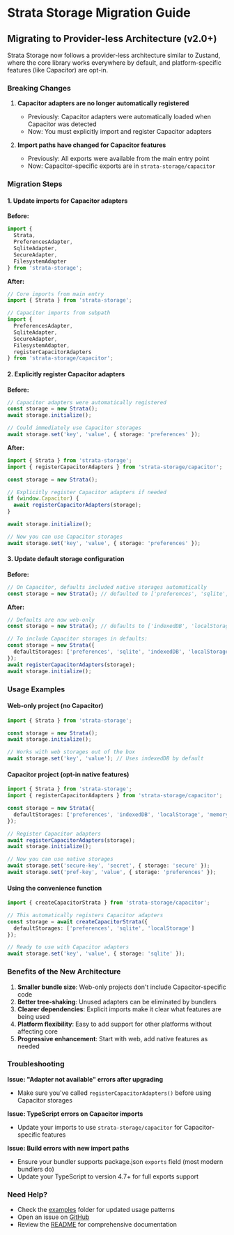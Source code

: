 # Strata Storage Migration Guide

## Migrating to Provider-less Architecture (v2.0+)

Strata Storage now follows a provider-less architecture similar to Zustand, where the core library works everywhere by default, and platform-specific features (like Capacitor) are opt-in.

### Breaking Changes

1. **Capacitor adapters are no longer automatically registered**
   - Previously: Capacitor adapters were automatically loaded when Capacitor was detected
   - Now: You must explicitly import and register Capacitor adapters

2. **Import paths have changed for Capacitor features**
   - Previously: All exports were available from the main entry point
   - Now: Capacitor-specific exports are in `strata-storage/capacitor`

### Migration Steps

#### 1. Update imports for Capacitor adapters

**Before:**
```typescript
import { 
  Strata, 
  PreferencesAdapter, 
  SqliteAdapter,
  SecureAdapter,
  FilesystemAdapter 
} from 'strata-storage';
```

**After:**
```typescript
// Core imports from main entry
import { Strata } from 'strata-storage';

// Capacitor imports from subpath
import { 
  PreferencesAdapter, 
  SqliteAdapter,
  SecureAdapter,
  FilesystemAdapter,
  registerCapacitorAdapters
} from 'strata-storage/capacitor';
```

#### 2. Explicitly register Capacitor adapters

**Before:**
```typescript
// Capacitor adapters were automatically registered
const storage = new Strata();
await storage.initialize();

// Could immediately use Capacitor storages
await storage.set('key', 'value', { storage: 'preferences' });
```

**After:**
```typescript
import { Strata } from 'strata-storage';
import { registerCapacitorAdapters } from 'strata-storage/capacitor';

const storage = new Strata();

// Explicitly register Capacitor adapters if needed
if (window.Capacitor) {
  await registerCapacitorAdapters(storage);
}

await storage.initialize();

// Now you can use Capacitor storages
await storage.set('key', 'value', { storage: 'preferences' });
```

#### 3. Update default storage configuration

**Before:**
```typescript
// On Capacitor, defaults included native storages automatically
const storage = new Strata(); // defaulted to ['preferences', 'sqlite', 'indexedDB', 'localStorage', 'memory']
```

**After:**
```typescript
// Defaults are now web-only
const storage = new Strata(); // defaults to ['indexedDB', 'localStorage', 'memory']

// To include Capacitor storages in defaults:
const storage = new Strata({
  defaultStorages: ['preferences', 'sqlite', 'indexedDB', 'localStorage', 'memory']
});
await registerCapacitorAdapters(storage);
await storage.initialize();
```

### Usage Examples

#### Web-only project (no Capacitor)
```typescript
import { Strata } from 'strata-storage';

const storage = new Strata();
await storage.initialize();

// Works with web storages out of the box
await storage.set('key', 'value'); // Uses indexedDB by default
```

#### Capacitor project (opt-in native features)
```typescript
import { Strata } from 'strata-storage';
import { registerCapacitorAdapters } from 'strata-storage/capacitor';

const storage = new Strata({
  defaultStorages: ['preferences', 'indexedDB', 'localStorage', 'memory']
});

// Register Capacitor adapters
await registerCapacitorAdapters(storage);
await storage.initialize();

// Now you can use native storages
await storage.set('secure-key', 'secret', { storage: 'secure' });
await storage.set('pref-key', 'value', { storage: 'preferences' });
```

#### Using the convenience function
```typescript
import { createCapacitorStrata } from 'strata-storage/capacitor';

// This automatically registers Capacitor adapters
const storage = await createCapacitorStrata({
  defaultStorages: ['preferences', 'sqlite', 'localStorage']
});

// Ready to use with Capacitor adapters
await storage.set('key', 'value', { storage: 'sqlite' });
```

### Benefits of the New Architecture

1. **Smaller bundle size**: Web-only projects don't include Capacitor-specific code
2. **Better tree-shaking**: Unused adapters can be eliminated by bundlers
3. **Clearer dependencies**: Explicit imports make it clear what features are being used
4. **Platform flexibility**: Easy to add support for other platforms without affecting core
5. **Progressive enhancement**: Start with web, add native features as needed

### Troubleshooting

**Issue: "Adapter not available" errors after upgrading**
- Make sure you've called `registerCapacitorAdapters()` before using Capacitor storages

**Issue: TypeScript errors on Capacitor imports**
- Update your imports to use `strata-storage/capacitor` for Capacitor-specific features

**Issue: Build errors with new import paths**
- Ensure your bundler supports package.json `exports` field (most modern bundlers do)
- Update your TypeScript to version 4.7+ for full exports support

### Need Help?

- Check the [examples](./examples) folder for updated usage patterns
- Open an issue on [GitHub](https://github.com/aoneahsan/strata-storage/issues)
- Review the [README](./README.md) for comprehensive documentation